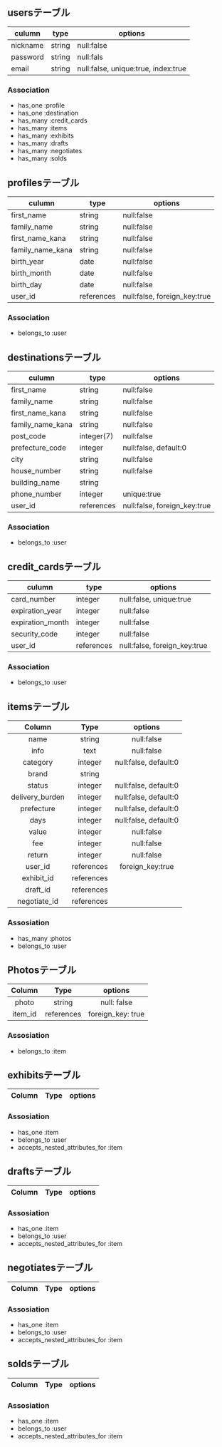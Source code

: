 ## usersテーブル
|culumn|type|options|
|------|----|-------|
|nickname|string|null:false
|password|string|null:fals|
|email|string|null:false, unique:true, index:true|

### Association
- has_one :profile
- has_one :destination
- has_many :credit_cards
- has_many :items
- has_many :exhibits
- has_many :drafts
- has_many :negotiates
- has_many :solds


## profilesテーブル
|culumn|type|options|
|------|----|-------|
|first_name|string|null:false|
|family_name|string|null:false|
|first_name_kana|string|null:false|
|family_name_kana|string|null:false|
|birth_year|date|null:false|
|birth_month|date|null:false|
|birth_day|date|null:false|
|user_id|references|null:false, foreign_key:true|

### Association
- belongs_to :user

## destinationsテーブル
|culumn|type|options|
|------|----|-------|
|first_name|string|null:false|
|family_name|string|null:false|
|first_name_kana|string|null:false|
|family_name_kana|string|null:false|
|post_code|integer(7)|null:false|
|prefecture_code|integer|null:false, default:0|
|city|string|null:false|
|house_number|string|null:false|
|building_name|string||
|phone_number|integer|unique:true|
|user_id|references|null:false, foreign_key:true|

### Association
- belongs_to :user

## credit_cardsテーブル
|culumn|type|options|
|------|----|-------|
|card_number|integer|null:false, unique:true|
|expiration_year|integer|null:false|
|expiration_month|integer|null:false|
|security_code|integer|null:false|
|user_id|references|null:false, foreign_key:true|

### Association
- belongs_to :user

## itemsテーブル
|Column|Type|options|
|:----:|:--:|:-----:|
|name|string|null:false|
|info|text|null:false|
|category|integer|null:false, default:0|
|brand|string|
|status|integer|null:false, default:0|
|delivery_burden|integer|null:false, default:0|
|prefecture|integer|null:false, default:0|
|days|integer|null:false, default:0|
|value|integer|null:false|
|fee|integer|null:false|
|return|integer|null:false|
|user_id|references|foreign_key:true|
|exhibit_id|references|
|draft_id|references|
|negotiate_id|references|

### Assosiation 
- has_many :photos
- belongs_to :user

## Photosテーブル
|Column|Type|options|
|:----:|:--:|:-----:|
|photo|string|null: false|
|item_id|references|foreign_key: true|

### Assosiation 
- belongs_to :item

## exhibitsテーブル
|Column|Type|options|
|:----:|:--:|:-----:|

### Assosiation 
- has_one :item
- belongs_to :user
- accepts_nested_attributes_for :item

## draftsテーブル
|Column|Type|options|
|:----:|:--:|:-----:|

### Assosiation 
- has_one :item
- belongs_to :user
- accepts_nested_attributes_for :item

## negotiatesテーブル
|Column|Type|options|
|:----:|:--:|:-----:|

### Assosiation 
- has_one :item
- belongs_to :user
- accepts_nested_attributes_for :item

## soldsテーブル
|Column|Type|options|
|:----:|:--:|:-----:|

### Assosiation 
- has_one :item
- belongs_to :user
- accepts_nested_attributes_for :item
